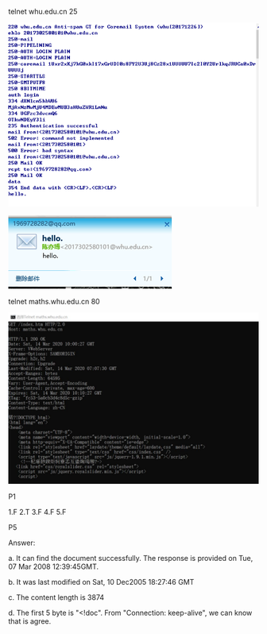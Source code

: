 telnet whu.edu.cn 25

![Image](https://github.com/chenyibo111/picture/blob/master/my-picture/p1.png)

![Image](https://github.com/chenyibo111/picture/blob/master/my-picture/p2.png)



telnet maths.whu.edu.cn 80

![Image](https://github.com/chenyibo111/picture/blob/master/my-picture/p3.jpg)


P1

1.F 2.T 3.F 4.F 5.F

P5

Answer:

a. It can find the document successfully. The response is provided on Tue, 07 Mar 2008 12:39:45GMT.

b. It was last modified on Sat, 10 Dec2005 18:27:46 GMT

c. The content length is 3874

d. The first 5 byte is "<!doc". From "Connection: keep-alive", we can know that is agree.


